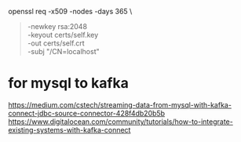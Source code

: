 openssl req -x509 -nodes -days 365 \
>   -newkey rsa:2048 \
>   -keyout certs/self.key \
>   -out certs/self.crt \
>   -subj "/CN=localhost"


# for mysql to kafka
https://medium.com/cstech/streaming-data-from-mysql-with-kafka-connect-jdbc-source-connector-428f4db20b5b
https://www.digitalocean.com/community/tutorials/how-to-integrate-existing-systems-with-kafka-connect

